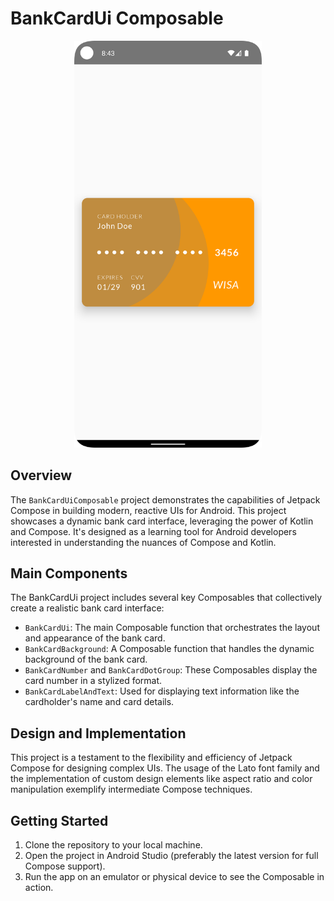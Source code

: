 # BankCardUi Composable

<p align="center">
  <img src="./screenshot.png" width="300" />
</p>

## Overview

The `BankCardUiComposable` project demonstrates the capabilities of Jetpack Compose in building modern, reactive UIs for Android. This project showcases a dynamic bank card interface, leveraging the power of Kotlin and Compose. It's designed as a learning tool for Android developers interested in understanding the nuances of Compose and Kotlin.

## Main Components

The BankCardUi project includes several key Composables that collectively create a realistic bank card interface:

- `BankCardUi`: The main Composable function that orchestrates the layout and appearance of the bank card.
- `BankCardBackground`: A Composable function that handles the dynamic background of the bank card.
- `BankCardNumber` and `BankCardDotGroup`: These Composables display the card number in a stylized format.
- `BankCardLabelAndText`: Used for displaying text information like the cardholder's name and card details.

## Design and Implementation

This project is a testament to the flexibility and efficiency of Jetpack Compose for designing complex UIs. The usage of the Lato font family and the implementation of custom design elements like aspect ratio and color manipulation exemplify intermediate Compose techniques.

## Getting Started

1. Clone the repository to your local machine.
2. Open the project in Android Studio (preferably the latest version for full Compose support).
3. Run the app on an emulator or physical device to see the Composable in action.